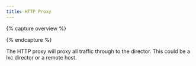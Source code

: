 ```yaml
---
title: HTTP Proxy
---
```


{% capture overview %}

{% endcapture %}

The HTTP proxy will proxy all traffic through to the director. This could be a lxc director or a remote host.
